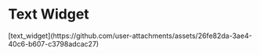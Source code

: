 <h1>Text Widget</h1>
[text_widget](https://github.com/user-attachments/assets/26fe82da-3ae4-40c6-b607-c3798adcac27)
